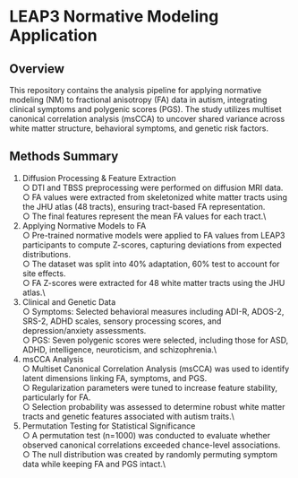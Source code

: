 # LEAP3 Normative Modeling Application
## Overview
This repository contains the analysis pipeline for applying normative modeling (NM) to fractional anisotropy (FA) data in autism, integrating clinical symptoms and polygenic scores (PGS). The study utilizes multiset canonical correlation analysis (msCCA) to uncover shared variance across white matter structure, behavioral symptoms, and genetic risk factors.

## Methods Summary
1. Diffusion Processing & Feature Extraction\
	○ DTI and TBSS preprocessing were performed on diffusion MRI data.\
	○ FA values were extracted from skeletonized white matter tracts using the JHU atlas (48 tracts), ensuring tract-based FA representation.\
	○ The final features represent the mean FA values for each tract.\
3. Applying Normative Models to FA\
	○ Pre-trained normative models were applied to FA values from LEAP3 participants to compute Z-scores, capturing deviations from expected distributions.\
	○ The dataset was split into 40% adaptation, 60% test to account for site effects.\
	○ FA Z-scores were extracted for 48 white matter tracts using the JHU atlas.\
4. Clinical and Genetic Data\
	○ Symptoms: Selected behavioral measures including ADI-R, ADOS-2, SRS-2, ADHD scales, sensory processing scores, and depression/anxiety assessments.\
	○ PGS: Seven polygenic scores were selected, including those for ASD, ADHD, intelligence, neuroticism, and schizophrenia.\
5. msCCA Analysis\
        ○ Multiset Canonical Correlation Analysis (msCCA) was used to identify latent dimensions linking FA, symptoms, and PGS.\
	○ Regularization parameters were tuned to increase feature stability, particularly for FA.\
	○ Selection probability was assessed to determine robust white matter tracts and genetic features associated with autism traits.\
6. Permutation Testing for Statistical Significance\
	○ A permutation test (n=1000) was conducted to evaluate whether observed canonical correlations exceeded chance-level associations.\
	○ The null distribution was created by randomly permuting symptom data while keeping FA and PGS intact.\

